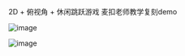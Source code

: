 2D + 俯视角 + 休闲跳跃游戏
麦扣老师教学复刻demo

![image](https://github.com/user-attachments/assets/19d4e6f3-6b5d-4556-b4cc-56f771310a87)

![image](https://github.com/user-attachments/assets/7f0f8cdf-da72-416a-8a88-fdcb35c4f296)
